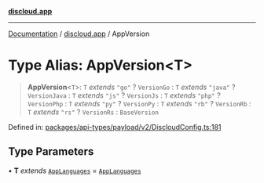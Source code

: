 [**discloud.app**](../README.md)

***

[Documentation](../../packages.md) / [discloud.app](../README.md) / AppVersion

# Type Alias: AppVersion\<T\>

> **AppVersion**\<`T`\>: `T` *extends* `"go"` ? `VersionGo` : `T` *extends* `"java"` ? `VersionJava` : `T` *extends* `"js"` ? `VersionJs` : `T` *extends* `"php"` ? `VersionPhp` : `T` *extends* `"py"` ? `VersionPy` : `T` *extends* `"rb"` ? `VersionRb` : `T` *extends* `"rs"` ? `VersionRs` : `BaseVersion`

Defined in: [packages/api-types/payload/v2/DiscloudConfig.ts:181](https://github.com/discloud/discloud.app/blob/bfcb626f6315ac03eb36b36e57f162cd101e1996/packages/api-types/payload/v2/DiscloudConfig.ts#L181)

## Type Parameters

• **T** *extends* [`AppLanguages`](AppLanguages.md) = [`AppLanguages`](AppLanguages.md)
